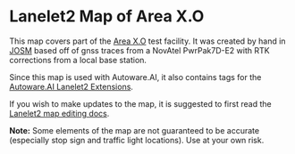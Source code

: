 # Lanelet2 Map of Area X.O

This map covers part of the [Area X.O](https://areaxo.com) test facility.
It was created by hand in [JOSM](https://josm.openstreetmap.de) based off of gnss traces from a NovAtel PwrPak7D-E2 with RTK corrections from a local base station.

Since this map is used with Autoware.AI, it also contains tags for the [Autoware.AI Lanelet2 Extensions](https://github.com/Autoware-AI/common/blob/master/lanelet2_extension/docs/lanelet2_format_extension.md).

If you wish to make updates to the map, it is suggested to first read the [Lanelet2 map editing docs](https://github.com/fzi-forschungszentrum-informatik/Lanelet2/tree/master/lanelet2_maps).

**Note:** Some elements of the map are not guaranteed to be accurate (especially stop sign and traffic light locations). Use at your own risk.
